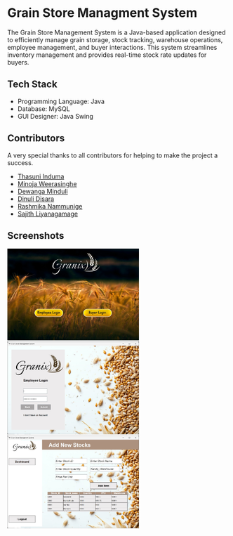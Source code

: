 
# Grain Store Managment System

The Grain Store Management System is a Java-based application designed to efficiently manage grain storage, stock tracking, warehouse operations, employee management, and buyer interactions. This system streamlines inventory management and provides real-time stock rate updates for buyers.

## Tech Stack
- Programming Language: Java
- Database: MySQL
- GUI Designer: Java Swing


## Contributors
A very special thanks to all contributors for helping to make the project a success.

- [Thasuni Induma](https://github.com/ThasuniInduma)
- [Minoja Weerasinghe](https://github.com/minoweerasinghe)
- [Dewanga Minduli](https://github.com/DewangaMinduli)
- [Dinuli Disara](https://github.com/Dinuli-Disara)
- [Rashmika Nammunige](https://github.com/Rasmika23)
- [Sajith Liyanagamage](https://github.com/demw7i)


## Screenshots
<div>
<img src="https://github.com/akilapilapitiya/Grain_Store_Management_System/blob/main/Screenshots/cover.jpg" alt="Cover" width="300">

<img src="https://github.com/akilapilapitiya/Grain_Store_Management_System/blob/main/Screenshots/login.jpg" alt="Login" width="300">

<img src="https://github.com/akilapilapitiya/Grain_Store_Management_System/blob/main/Screenshots/addNewStocks.jpg" alt="Interface" width="300">
</div>
